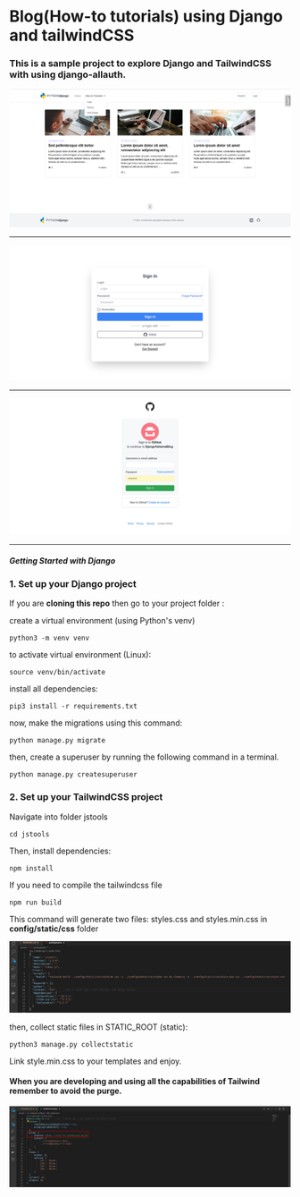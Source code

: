 # Blog(How-to tutorials) using Django and tailwindCSS

### This is a sample project to explore Django and TailwindCSS with using django-allauth.

![](./readme/main.png)

___

![](./readme/signin.png)

___

![](./readme/signin_github.png)


____________
#### *Getting Started with Django*



### 1. Set up your Django project

If you are __cloning this repo__ then go to your project folder :

create a virtual environment (using Python's venv)

    python3 -m venv venv 

to activate virtual environment (Linux):

    source venv/bin/activate

install all dependencies:

    pip3 install -r requirements.txt

now, make the migrations using this command:
    
    python manage.py migrate

then, create a superuser by running the following command in a terminal.

    python manage.py createsuperuser

### 2. Set up your TailwindCSS project

Navigate into folder jstools

    cd jstools

Then, install dependencies:

    npm install

If you need to compile the tailwindcss file

    npm run build

This command will generate two files: styles.css and styles.min.css in __config/static/css__ folder

![](./readme/package_json.png)

then, collect static files in STATIC_ROOT (static): 

    python3 manage.py collectstatic

Link style.min.css to your templates and enjoy.

#### When you are developing and using all the capabilities of Tailwind remember to avoid the purge.

![](./readme/tailwindconfig.png)




